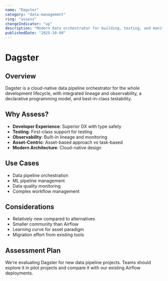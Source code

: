 ```yaml
---
name: "Dagster"
category: "data-management"
ring: "assess"
changeIndicator: "up"
description: "Modern data orchestrator for building, testing, and monitoring data pipelines"
publishedDate: "2025-10-09"
---
```


# Dagster

## Overview

Dagster is a cloud-native data pipeline orchestrator for the whole development lifecycle, with integrated lineage and observability, a declarative programming model, and best-in-class testability.

## Why Assess?

- **Developer Experience**: Superior DX with type safety
- **Testing**: First-class support for testing
- **Observability**: Built-in lineage and monitoring
- **Asset-Centric**: Asset-based approach vs task-based
- **Modern Architecture**: Cloud-native design

## Use Cases

- Data pipeline orchestration
- ML pipeline management
- Data quality monitoring
- Complex workflow management

## Considerations

- Relatively new compared to alternatives
- Smaller community than Airflow
- Learning curve for asset paradigm
- Migration effort from existing tools

## Assessment Plan

We're evaluating Dagster for new data pipeline projects. Teams should explore it in pilot projects and compare it with our existing Airflow deployments.
